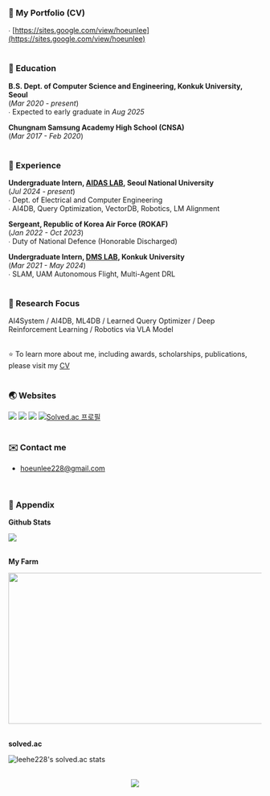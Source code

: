 ### 📄 My Portfolio (CV)
∙ [https://sites.google.com/view/hoeunlee](https://sites.google.com/view/hoeunlee) <br> <br>

### 🏫 Education
**B.S. Dept. of Computer Science and Engineering, Konkuk University, Seoul** <br>
(*Mar 2020 - present*) <br>
∙ Expected to early graduate in *Aug 2025* <br>


**Chungnam Samsung Academy High School (CNSA)** <br> 
(*Mar 2017 - Feb 2020*) <br>
<br>

### 🔬 Experience 
**Undergraduate Intern, [AIDAS LAB](https://aidas.snu.ac.kr), Seoul National University** <br>
(*Jul 2024 - present*) <br>
∙ Dept. of Electrical and Computer Engineering <br>
∙ AI4DB, Query Optimization, VectorDB, Robotics, LM Alignment<br>

**Sergeant, Republic of Korea Air Force (ROKAF)** <br>
(*Jan 2022 - Oct 2023*) <br>
∙ Duty of National Defence (Honorable Discharged) <br>

**Undergraduate Intern, [DMS LAB](https://dmslab-konkuk.github.io), Konkuk University** <br>
(*Mar 2021 - May 2024*) <br>
∙ SLAM, UAM Autonomous Flight, Multi-Agent DRL<br>
<br>

### 🎯 Research Focus
AI4System / AI4DB, ML4DB / Learned Query Optimizer / Deep Reinforcement Learning / Robotics via VLA Model
<br> <br>

⭐️ To learn more about me, including awards, scholarships, publications, please visit my [CV](https://sites.google.com/view/hoeunlee)
<br> <br>

### 🌏 Websites 
<a href="https://www.linkedin.com/in/leehe228/" target="_blank"><img src="https://img.shields.io/badge/HoeunLee-0A66C2?style=flat-square&logo=Linkedin&logoColor=white"/></a> <a href="https://scholar.google.com/citations?user=8ILu7yEAAAAJ&hl=ko&authuser=1" target="_blank"><img src="https://img.shields.io/badge/Google_Scholar-4285F4?style=flat-square&logo=Google&logoColor=white"/></a> <a href="https://deepdeepit.tistory.com" target="_blank"><img src="https://img.shields.io/badge/Tistory_Blog-000000?style=flat-square&logo=Tistory&logoColor=white"/></a> [![Solved.ac 프로필](http://mazassumnida.wtf/api/mini/generate_badge?boj=leehe228)](https://solved.ac/leehe228)
<br> <br>

### ✉️ Contact me  
- hoeunlee228@gmail.com
<br>

### 🔖 Appendix
**Github Stats** <br>

<picture>
  <source
    srcset="https://github-readme-stats.vercel.app/api?username=leehe228&show_icons=true&theme=dark&locale=en"
    media="(prefers-color-scheme: dark)"
  />
  <source
    srcset="https://github-readme-stats.vercel.app/api?username=leehe228&show_icons=true&locale=en"
    media="(prefers-color-scheme: light), (prefers-color-scheme: no-preference)"
  />
  <img src="https://github-readme-stats.vercel.app/api?username=leehe228&show_icons=true&locale=en" />
</picture>
<br> <br>

**My Farm** <br>

<a href="https://github.com/devxb/gitanimals">
<img
  src="https://render.gitanimals.org/farms/leehe228"
  width="600"
  height="300"
/>
</a>
<br> <br>

**solved.ac** <br>

![leehe228's solved.ac stats](https://github-readme-solvedac.hyp3rflow.vercel.app/api/?handle=leehe228)
<br> <br>

<div align="center">

<div>
<a href="https://hits.seeyoufarm.com">
<img src="https://hits.seeyoufarm.com/api/count/incr/badge.svg?url=https%3A%2F%2Fgithub.com%2Fleehe228%2Fhitcounter&count_bg=%2379C83D&title_bg=%23555555&icon=&icon_color=%23E7E7E7&title=hits&edge_flat=false"/></a>
</div>
<br>

</div>
